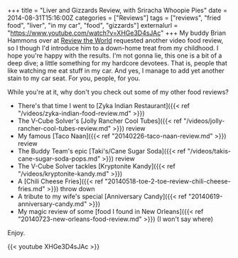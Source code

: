 +++
title = "Liver and Gizzards Review, with Sriracha Whoopie Pies"
date = 2014-08-31T15:16:00Z
categories = ["Reviews"]
tags = ["reviews", "fried food", "liver", "in my car", "food", "gizzards"]
externalurl = "https://www.youtube.com/watch?v=XHGe3D4sJAc"
+++
My buddy Brian Hammons over at [Review the World](http://www.reviewtheworld.com/) requested another video food review, so I though I'd introduce him to a down-home treat from my childhood. I hope you're happy with the results. I'm not gonna lie, this one is a bit of a deep dive; a little something for my hardcore devotees. That is, people that like watching me eat stuff in my car. And yes, I manage to add yet another stain to my car seat. For you, people, for you.

While you're at it, why don't you check out some of my other food reviews?

+  There's that time I went to [Zyka Indian Restaurant]({{< ref "/videos/zyka-indian-food-review.md" >}})
+  The V-Cube Solver's [Jolly Rancher Cool Tubes]({{< ref "/videos/jolly-rancher-cool-tubes-review.md" >}}) review
+  My famous [Taco Naan]({{< ref "20140226-taco-naan-review.md" >}}) review
+  The Buddy Team's epic [Taki's/Cane Sugar Soda]({{< ref "/videos/takis-cane-sugar-soda-pops.md" >}}) review
+  The V-Cube Solver tackles [Kryptonite Kandy]({{< ref "/videos/kryptonite-kandy.md" >}})
+  A [Chili Cheese Fries]({{< ref "20140518-toe-2-toe-review-chili-cheese-fries.md" >}}) throw down
+  A tribute to my wife's special [Anniversary Candy]({{< ref "20140619-anniversary-candy.md" >}})
+  My magic review of some [food I found in New Orleans]({{< ref "20140723-new-orleans-food-review.md" >}}) (I won't say where)

Enjoy.

{{< youtube XHGe3D4sJAc >}}